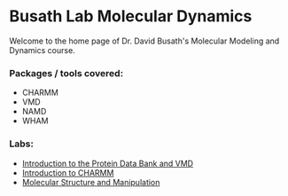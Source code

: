 # Busath Lab Molecular Dynamics
Welcome to the home page of Dr. David Busath's Molecular Modeling and Dynamics course. 

### Packages / tools covered:
- CHARMM
- VMD
- NAMD
- WHAM

### Labs:
- [Introduction to the Protein Data Bank and VMD](https://busathlab.github.io/mdlab/lab1.html)
- [Introduction to CHARMM](https://busathlab.github.io/mdlab/lab2.html)
- [Molecular Structure and Manipulation](https://busathlab.github.io/mdlab/lab3.html)

